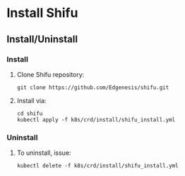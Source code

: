 # Install Shifu
## Install/Uninstall
### Install
1. Clone Shifu repository:
   ```
   git clone https://github.com/Edgenesis/shifu.git
   ```
2. Install via:
   ```
   cd shifu
   kubectl apply -f k8s/crd/install/shifu_install.yml
   ```

### Uninstall
1. To uninstall, issue:
   ```
   kubectl delete -f k8s/crd/install/shifu_install.yml
   ```
